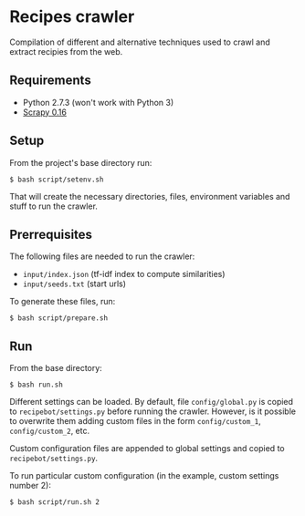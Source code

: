 # Recipes crawler

Compilation of different and alternative techniques used to crawl and extract recipies from
the web.

## Requirements

- Python 2.7.3 (won't work with Python 3)
- [Scrapy 0.16][1]

## Setup

From the project's base directory run:

```$ bash script/setenv.sh```

That will create the necessary directories, files, environment variables and 
stuff to run the crawler.

## Prerrequisites

The following files are needed to run the crawler:

  - ```input/index.json``` (tf-idf index to compute similarities)
  - ```input/seeds.txt```  (start urls)

To generate these files, run:

```$ bash script/prepare.sh```

## Run

From the base directory:

```
$ bash run.sh
```

Different settings can be loaded. By default, file ```config/global.py``` is
copied to ```recipebot/settings.py``` before running the crawler. However,
is it possible to overwrite them adding custom files in the form
```config/custom_1```, ```config/custom_2```, etc.

Custom configuration files are appended to global settings and copied to 
```recipebot/settings.py```.

To run particular custom configuration (in the example, custom settings
number 2):

```
$ bash script/run.sh 2
```

[1]: https://github.com/scrapy/scrapy/tree/0.16.4

